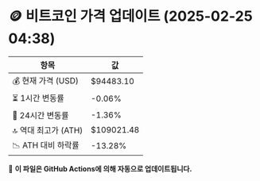 # 🪙 비트코인 가격 업데이트 (2025-02-25 04:38)

| 항목                | 값 |
|--------------------|----------------|
| 💰 현재 가격 (USD) | $94483.10 |
| ⏳ 1시간 변동률    | -0.06% |
| 📆 24시간 변동률   | -1.36% |
| 🔝 역대 최고가 (ATH) | $109021.48 |
| 📉 ATH 대비 하락률 | -13.28% |

🔄 **이 파일은 GitHub Actions에 의해 자동으로 업데이트됩니다.**
